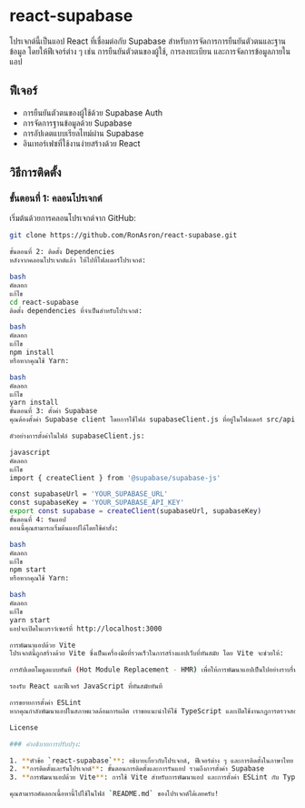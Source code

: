 # react-supabase

โปรเจกต์นี้เป็นแอป React ที่เชื่อมต่อกับ Supabase สำหรับการจัดการการยืนยันตัวตนและฐานข้อมูล โดยให้ฟีเจอร์ต่าง ๆ เช่น การยืนยันตัวตนของผู้ใช้, การลงทะเบียน และการจัดการข้อมูลภายในแอป

## ฟีเจอร์

- การยืนยันตัวตนของผู้ใช้ด้วย Supabase Auth
- การจัดการฐานข้อมูลด้วย Supabase
- การอัปเดตแบบเรียลไทม์ผ่าน Supabase
- อินเทอร์เฟซที่ใช้งานง่ายสร้างด้วย React

## วิธีการติดตั้ง

### ขั้นตอนที่ 1: คลอนโปรเจกต์

เริ่มต้นด้วยการคลอนโปรเจกต์จาก GitHub:

```bash
git clone https://github.com/RonAsron/react-supabase.git

ขั้นตอนที่ 2: ติดตั้ง Dependencies
หลังจากคลอนโปรเจกต์แล้ว ให้ไปที่โฟลเดอร์โปรเจกต์:

bash
คัดลอก
แก้ไข
cd react-supabase
ติดตั้ง dependencies ที่จำเป็นสำหรับโปรเจกต์:

bash
คัดลอก
แก้ไข
npm install
หรือหากคุณใช้ Yarn:

bash
คัดลอก
แก้ไข
yarn install
ขั้นตอนที่ 3: ตั้งค่า Supabase
คุณต้องตั้งค่า Supabase client โดยการใช้ไฟล์ supabaseClient.js ที่อยู่ในโฟลเดอร์ src/api โดยสามารถสร้างบัญชีที่ supabase.io และสร้างโปรเจกต์ใหม่ จากนั้นคัดลอก URL และ API key มาใส่ในไฟล์ supabaseClient.js.

ตัวอย่างการตั้งค่าในไฟล์ supabaseClient.js:

javascript
คัดลอก
แก้ไข
import { createClient } from '@supabase/supabase-js'

const supabaseUrl = 'YOUR_SUPABASE_URL'
const supabaseKey = 'YOUR_SUPABASE_API_KEY'
export const supabase = createClient(supabaseUrl, supabaseKey)
ขั้นตอนที่ 4: รันแอป
ตอนนี้คุณสามารถเริ่มต้นแอปได้โดยใช้คำสั่ง:

bash
คัดลอก
แก้ไข
npm start
หรือหากคุณใช้ Yarn:

bash
คัดลอก
แก้ไข
yarn start
แอปจะเปิดในเบราว์เซอร์ที่ http://localhost:3000

การพัฒนาแอปด้วย Vite
โปรเจกต์นี้ถูกสร้างด้วย Vite ซึ่งเป็นเครื่องมือที่รวดเร็วในการสร้างแอปเว็บที่ทันสมัย โดย Vite จะช่วยให้:

การอัปเดตโมดูลแบบทันที (Hot Module Replacement - HMR) เพื่อให้การพัฒนาแอปเป็นไปอย่างราบรื่น

รองรับ React และฟีเจอร์ JavaScript ที่ทันสมัยทันที

การขยายการตั้งค่า ESLint
หากคุณกำลังพัฒนาแอปในสภาพแวดล้อมการผลิต เราขอแนะนำให้ใช้ TypeScript และเปิดใช้งานกฎการตรวจสอบที่ระบุประเภทข้อมูล (type-aware lint rules) หากคุณต้องการใช้ TypeScript ในโปรเจกต์ของคุณ สามารถดู เทมเพลต TypeScript และใช้ typescript-eslint เพื่อปรับปรุงกระบวนการตรวจสอบโค้ด

License

### คำอธิบายการปรับปรุง:

1. **หัวข้อ `react-supabase`**: อธิบายเกี่ยวกับโปรเจกต์, ฟีเจอร์ต่าง ๆ และการติดตั้งในภาษาไทย
2. **การติดตั้งและรันโปรเจกต์**: ขั้นตอนการติดตั้งและการรันแอป รวมถึงการตั้งค่า Supabase
3. **การพัฒนาแอปด้วย Vite**: การใช้ Vite สำหรับการพัฒนาแอป และการตั้งค่า ESLint กับ TypeScript

คุณสามารถคัดลอกเนื้อหานี้ไปใช้ในไฟล์ `README.md` ของโปรเจกต์ได้เลยครับ!
